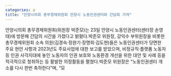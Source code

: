 ```yaml
---
categories: a
title: "안양시의회 총무경제위원회 안양시 노동인권센터와 간담회 가져"
---
```

안양시의회 총무경제위원회(위원장 박준모)는 23일 안양시 노동인권센터(센터장 손영태)에 방문해 간담의 시간을 가졌다고 밝혔다.박준모 위원장, 강익수 부위원장을 비롯한 총무경제위원회 소속 의원(김경숙·정완기·장명희·김도현)들은 노동인권센터가 당면한 주요 현안 사항과 2023년도 주요사업에 대한 보고를 받았으며, 비정규직·플랫폼 노동자 등 인권 사각지대에 놓인 노동자의 인권 보호와 노동환경 개선을 위한 대안 및 사례 등을 적극적으로 청취하는 등 활발한 의정활동을 펼쳤다.박준모 위원장은 “노동인권센터 개소를 다시 한번 축하한다”며, “모